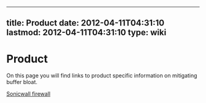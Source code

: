 
---
title: Product
date: 2012-04-11T04:31:10
lastmod: 2012-04-11T04:31:10
type: wiki
---
Product
=======

On this page you will find links to product specific information on
mitigating buffer bloat.

[Sonicwall firewall](Sonicwall_firewall.md)
